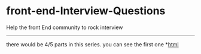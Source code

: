front-end-Interview-Questions
=============================

Help the front End community to rock interview

-------
there would be 4/5 parts in this series. you can see the first one
*[html](http://www.thatjsdude.com/interview/html.html)
